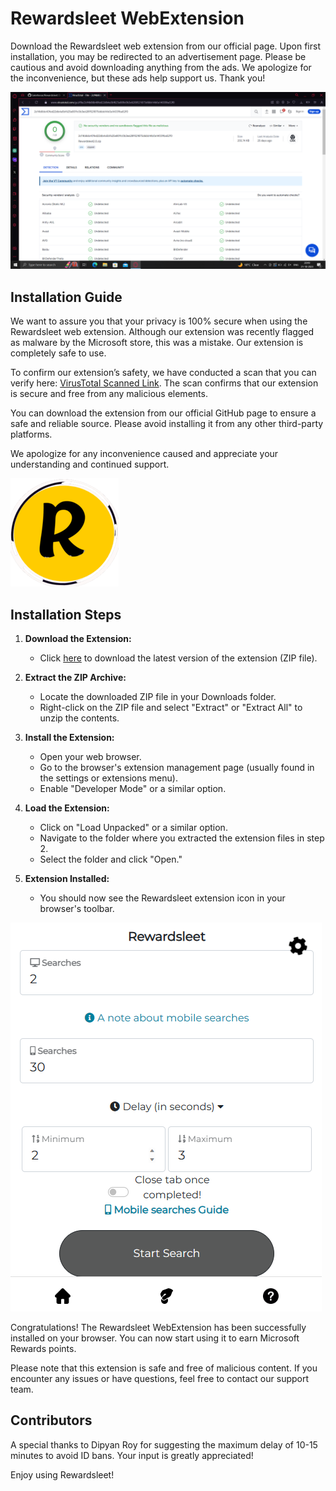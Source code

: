 # Rewardsleet WebExtension

Download the Rewardsleet web extension from our official page. Upon first installation, you may be redirected to an advertisement page. Please be cautious and avoid downloading anything from the ads. We apologize for the inconvenience, but these ads help support us. Thank you!

![Virus Total](image_2023-10-21_205025242.png)

## Installation Guide

We want to assure you that your privacy is 100% secure when using the Rewardsleet web extension. Although our extension was recently flagged as malware by the Microsoft store, this was a mistake. Our extension is completely safe to use.

To confirm our extension’s safety, we have conducted a scan that you can verify here: [VirusTotal Scanned Link](#). The scan confirms that our extension is secure and free from any malicious elements.

You can download the extension from our official GitHub page to ensure a safe and reliable source. Please avoid installing it from any other third-party platforms.

We apologize for any inconvenience caused and appreciate your understanding and continued support.

![Extension Logo](icon128.png)

## Installation Steps

1. **Download the Extension:**
   - Click [here](https://github.com/Saketkesar/Rewardsleet/releases/download/v1.1.2/rewardsleet.v17.zip) to download the latest version of the extension (ZIP file).

2. **Extract the ZIP Archive:**
   - Locate the downloaded ZIP file in your Downloads folder.
   - Right-click on the ZIP file and select "Extract" or "Extract All" to unzip the contents.

3. **Install the Extension:**
   - Open your web browser.
   - Go to the browser's extension management page (usually found in the settings or extensions menu).
   - Enable "Developer Mode" or a similar option.

4. **Load the Extension:**
   - Click on "Load Unpacked" or a similar option.
   - Navigate to the folder where you extracted the extension files in step 2.
   - Select the folder and click "Open."

5. **Extension Installed:**
   - You should now see the Rewardsleet extension icon in your browser's toolbar.

![Installation Completed](image.png)

Congratulations! The Rewardsleet WebExtension has been successfully installed on your browser. You can now start using it to earn Microsoft Rewards points.

Please note that this extension is safe and free of malicious content. If you encounter any issues or have questions, feel free to contact our support team.

## Contributors

A special thanks to Dipyan Roy for suggesting the maximum delay of 10-15 minutes to avoid ID bans. Your input is greatly appreciated!

Enjoy using Rewardsleet!
